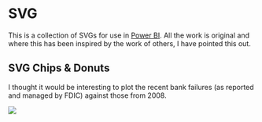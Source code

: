 # SVG

This is a collection of SVGs for use in [Power BI](https://powerbi.microsoft.com/en-us/). All the work is original and where this has been inspired by the work of others, I have pointed this out.

## SVG Chips & Donuts

I thought it would be interesting to plot the recent bank failures (as reported and managed by FDIC) against those from 2008.

![](https://github.com/PBI-David/SVG/blob/main/Chips%20%26%20Donuts/thumbnail.jpg)

